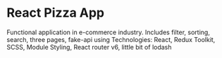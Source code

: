 # React Pizza App
Functional application in e-commerce industry. Includes filter, sorting, search, three pages, fake-api using
Technologies: React, Redux Toolkit, SCSS, Module Styling, React router v6, little bit of lodash
